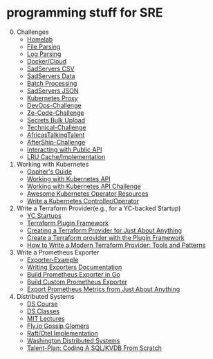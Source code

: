 # programming stuff for SRE
0. Challenges
   - [Homelab](https://docs.google.com/document/d/1zWqOjcIb-bE5CWQRAZ83C_qENpr9LcDhwunxgbMaDwU/edit?usp=sharing)
   - [File Parsing](https://github.com/golang-assessments/immersive-go-course/tree/main/projects/file-parsing)
   - [Log Parsing](https://github.com/golang-assessments/tech-pos-platform-engineering-interview-task) 
   - [Docker/Cloud](https://github.com/golang-assessments/immersive-go-course/tree/main/projects/docker-cloud)
   - [SadServers CSV](https://sadservers.com/tag/csv)
   - [SadServers Data](https://sadservers.com/tag/data%20processing)
   - [Batch Processing](https://github.com/golang-assessments/immersive-go-course/tree/main/projects/batch-processing)
   - [SadServers JSON](https://sadservers.com/tag/json)
   - [Kubernetes Proxy](https://github.com/golang-assessments/challenge6/blob/master/sre.md)
   - [DevOps-Challenge](https://github.com/golang-assessments/devops-challenge)
   - [Ze-Code-Challenge](https://github.com/golang-assessments/ze-code-challenges)
   - [Secrets Bulk Upload](https://x.com/odirionyeo/status/1671216700782436353)
   - [Technical-Challenge](https://github.com/lalamove/intern-tech-challenge)
   - [AfricasTalkingTalent](https://github.com/golang-assessments/InfraCodeChallengeSeptember2018)
   - [AfterShip-Challenge](https://github.com/golang-assessments/challenge11/tree/site-reliability-engineer)
   - [Interacting with Public API](https://github.com/golang-assessments/infra-challenge)
   - [LRU Cache/Implementation](https://github.com/golang-assessments/immersive-go-course/tree/main/projects/concurrency)
2. Working with Kubernetes
    - [Gopher's Guide](https://docs.google.com/presentation/d/1TJdB0etI-P7iGyCXzesfVUZYIzlRDxoc-B5hl01_gQk/edit?slide=id.p#slide=id.p)
    - [Working with Kubernetes API](https://iximiuz.com/en/series/working-with-kubernetes-api/)
    - [Working with Kubernetes API Challenge](https://github.com/golang-assessments/careers/blob/main/challenges/sre/challenge.md)
    - [Awesome Kubernetes Operator Resources](https://github.com/calvin-puram/awesome-kubernetes-operator-resources) 
    - [Write a Kubernetes Controller/Operator](https://x.com/odirionyeo/status/1671216700782436353)
3. Write a Terraform Provider(e.g., for a YC-backed Startup)
    - [YC Startups](https://docs.google.com/document/d/1CkzB06HJNA4QsctcFG3fnH-2k55ZeA7F-MV3th8pHk8/edit?usp=sharing)
    - [Terraform Plugin Framework](https://developer.hashicorp.com/terraform/plugin/framework)
    - [Creating a Terraform Provider for Just About Anything](https://www.youtube.com/watch?v=noxwUVet5RE)
    - [Create a Terraform provider with the Plugin Framework](https://www.youtube.com/watch?v=16qs7LJSyps&t=66s)
    - [How to Write a Modern Terraform Provider: Tools and Patterns](https://www.youtube.com/watch?v=XlxkqXQCZ4Y)
4. Write a Prometheus Exporter
    - [Exporter-Example](https://github.com/mikejoh/exporter-example)
    - [Writing Exporters Documentation](https://prometheus.io/docs/instrumenting/writing_exporters/)
    - [Build Prometheus Exporter in Go](https://www.civo.com/learn/build-your-own-prometheus-exporter-in-go)
    - [Build Custom Prometheus Exporter](https://www.youtube.com/watch?v=3wT0zSsQb58)
    - [Export Prometheus Metrics from Just About Anything](https://www.youtube.com/watch?v=Zk09Mbu0YQk)
5. Distributed Systems
   - [DS Course](https://www.youtube.com/playlist?list=PLOE1GTZ5ouRPbpTnrZ3Wqjamfwn_Q5Y9A)
   - [DS Classes](https://github.com/golang-assessments/distsys-class)
   - [MIT Lectures](https://learncs.me/mit/6.824)
   - [Fly.io Gossip Glomers](https://fly.io/dist-sys/)
   - [Raft/Otel Implementation](https://github.com/golang-assessments/immersive-go-course/tree/main/projects/raft-otel)
   - [Washington Distributed Systems](https://courses.cs.washington.edu/courses/cse452/)
   - [Talent-Plan: Coding A SQL/KVDB From Scratch](https://github.com/golang-assessments/talent-plan)
